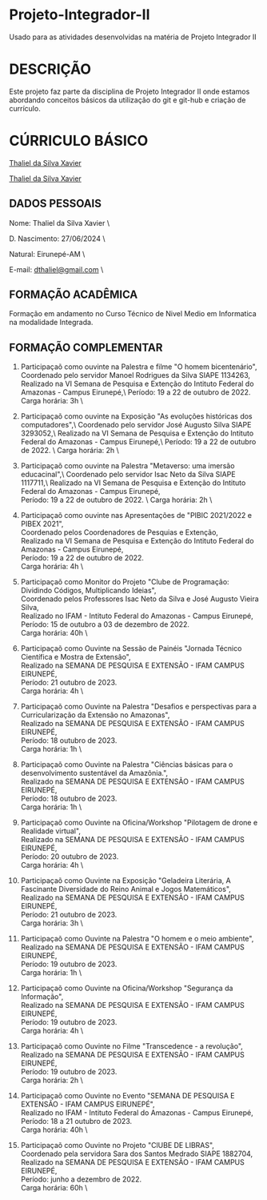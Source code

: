 # Projeto-Integrador-II
Usado para as atividades desenvolvidas na matéria de Projeto Integrador II

# DESCRIÇÃO

Este projeto faz parte da disciplina de Projeto Integrador II onde estamos abordando conceitos básicos da utilização do git e git-hub e criação de currículo.

# CÚRRICULO BÁSICO

[Thaliel da Silva Xavier]("http://lattes.cnpq.br/8952263597978682")

[Thaliel da Silva Xavier]("www.linkedin.com/in/thaliel-da-silva-xavier-7307052bb")

## DADOS PESSOAIS

Nome: Thaliel da Silva Xavier \

D. Nascimento: 27/06/2024 \

Natural: Eirunepé-AM \

E-mail: dthaliel@gmail.com \

## FORMAÇÃO ACADÊMICA

Formação em andamento no Curso Técnico de Nivel Medio em Informatica na modalidade Integrada.

## FORMAÇÃO COMPLEMENTAR

1. Participaçaõ como ouvinte na Palestra e filme "O homem bicentenário", \
Coordenado pelo servidor Manoel Rodrigues da Silva SIAPE 1134263, \
Realizado na VI Semana de Pesquisa e Extenção do Intituto Federal do Amazonas - Campus Eirunepé,\ 
Período: 19 a 22 de outubro de 2022.  \
Carga horária: 3h \

2. Participaçaõ como ouvinte na Exposição "As evoluções históricas dos computadores",\ 
Coordenado pelo servidor José Augusto Silva SIAPE 3293052,\ 
Realizado na VI Semana de Pesquisa e Extenção do Intituto Federal do Amazonas - Campus Eirunepé,\ 
Período: 19 a 22 de outubro de 2022. \ 
Carga horária: 2h \

3. Participaçaõ como ouvinte na Palestra "Metaverso: uma imersão educacinal",\ 
Coordenado pelo servidor Isac Neto da Silva SIAPE 1117711,\ 
Realizado na VI Semana de Pesquisa e Extenção do Intituto Federal do Amazonas - Campus Eirunepé, \
Período: 19 a 22 de outubro de 2022. \ 
Carga horária: 2h \

4. Participaçaõ como ouvinte nas Apresentações de "PIBIC 2021/2022 e PIBEX 2021", \
Coordenado pelos Coordenadores de Pesquias e Extenção, \
Realizado na VI Semana de Pesquisa e Extenção do Intituto Federal do Amazonas - Campus Eirunepé, \
Período: 19 a 22 de outubro de 2022.  \
Carga horária: 4h \

5. Participaçaõ como Monitor do Projeto "Clube de Programação: Dividindo Códigos, Multiplicando Ideias", \
Coordenado pelos Professores Isac Neto da Silva e José Augusto Vieira Silva, \
Realizado no IFAM - Intituto Federal do Amazonas - Campus Eirunepé, \
Período: 15 de outubro a 03 de dezembro de 2022.  \
Carga horária: 40h \

6. Participaçaõ como Ouvinte na Sessão de
Painéis "Jornada Técnico Científica e Mostra de Extensão", \
Realizado na SEMANA DE PESQUISA E EXTENSÃO - IFAM CAMPUS EIRUNEPÉ, \
Período: 21 outubro de 2023.  \
Carga horária: 4h \

7. Participaçaõ como Ouvinte na Palestra "Desafios e perspectivas para a Curricularização da Extensão no Amazonas", \
Realizado na SEMANA DE PESQUISA E EXTENSÃO - IFAM CAMPUS EIRUNEPÉ, \
Período: 18 outubro de 2023.  \
Carga horária: 1h \

8. Participaçaõ como Ouvinte na Palestra "Ciências básicas para o desenvolvimento sustentável da Amazônia.", \
Realizado na SEMANA DE PESQUISA E EXTENSÃO - IFAM CAMPUS EIRUNEPÉ, \
Período: 18 outubro de 2023.  \
Carga horária: 1h \

9. Participaçaõ como Ouvinte na Oficina/Workshop "Pilotagem de drone e Realidade virtual", \
Realizado na SEMANA DE PESQUISA E EXTENSÃO - IFAM CAMPUS EIRUNEPÉ, \
Período: 20 outubro de 2023.  \
Carga horária: 4h \

10. Participaçaõ como Ouvinte na Exposição "Geladeira Literária, A Fascinante Diversidade do Reino Animal e Jogos
Matemáticos", \
Realizado na SEMANA DE PESQUISA E EXTENSÃO - IFAM CAMPUS EIRUNEPÉ, \
Período: 21 outubro de 2023.  \
Carga horária: 3h \

11. Participaçaõ como Ouvinte na Palestra "O
homem e o meio ambiente", \
Realizado na SEMANA DE PESQUISA E EXTENSÃO - IFAM CAMPUS EIRUNEPÉ, \
Período: 19 outubro de 2023.  \
Carga horária: 1h \

12. Participaçaõ como Ouvinte na Oficina/Workshop "Segurança da Informação", \
Realizado na SEMANA DE PESQUISA E EXTENSÃO - IFAM CAMPUS EIRUNEPÉ, \
Período: 19 outubro de 2023.  \
Carga horária: 4h \

13. Participaçaõ como Ouvinte no Filme "Transcedence - a revolução", \
Realizado na SEMANA DE PESQUISA E EXTENSÃO - IFAM CAMPUS EIRUNEPÉ, \
Período: 19 outubro de 2023.  \
Carga horária: 2h \

14. Participaçaõ como Ouvinte no Evento "SEMANA DE PESQUISA E EXTENSÃO - IFAM CAMPUS EIRUNEPÉ", \
Realizado no IFAM - Intituto Federal do Amazonas - Campus Eirunepé, \
Período: 18 a 21 outubro de 2023.  \
Carga horária: 40h \

15. Participaçaõ como Ouvinte no Projeto "ClUBE DE LIBRAS", \
Coordenado pela servidora Sara dos Santos Medrado SIAPE 1882704, \
Realizado na SEMANA DE PESQUISA E EXTENSÃO - IFAM CAMPUS EIRUNEPÉ, \
Período: junho a dezembro de 2022.  \
Carga horária: 60h \

